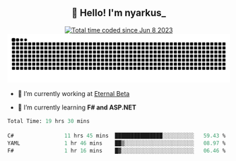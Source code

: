 <h2 align="center">👋 Hello! I'm nyarkus_</h2>
<p align="center">
  <a href="https://wakatime.com/@8f9aa332-6725-4e00-a5d9-b2317a4b74a6">
    <img src="https://wakatime.com/badge/user/8f9aa332-6725-4e00-a5d9-b2317a4b74a6.svg" alt="Total time coded since Jun 8 2023" />
  </a>
  <br>
  <img src = "https://github.com/nyarkus/nyarkus/blob/output/github-snake-dark.svg">
</p>

- 🔭 I’m currently working at [Eternal Beta](https://github.com/Kacianoki/Eternal-Beta)
<!--- 💬 Ask me about **nothing :<**-->
- 🌱 I’m currently learning **F# and ASP.NET**

<!--START_SECTION:waka-->

```fs
Total Time: 19 hrs 30 mins

C#                11 hrs 45 mins  ███████████████░░░░░░░░░░   59.43 %
YAML              1 hr 46 mins    ██▒░░░░░░░░░░░░░░░░░░░░░░   08.97 %
F#                1 hr 16 mins    █▓░░░░░░░░░░░░░░░░░░░░░░░   06.46 %
```

<!--END_SECTION:waka-->

